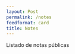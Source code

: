 ```yaml
---
layout: Post
permalink: /notes
feedformat: card
title: Notes
---
```


Listado de notas públicas

<!---
 Añade
 feed:hide 
 en el Frontmatter de la nota
 para ocultarla de esta coleccion pública
-->
